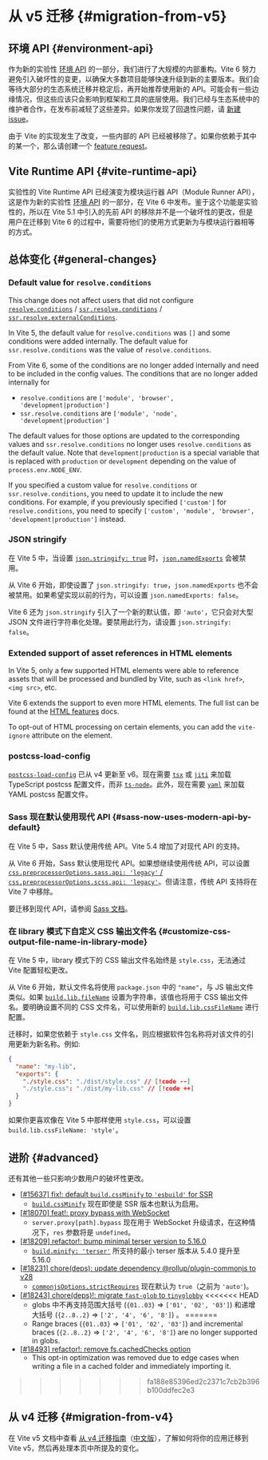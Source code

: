 # 从 v5 迁移 {#migration-from-v5}

## 环境 API {#environment-api}

作为新的实验性 [环境 API](/guide/api-environment.md) 的一部分，我们进行了大规模的内部重构。Vite 6 努力避免引入破坏性的变更，以确保大多数项目能够快速升级到新的主要版本。我们会等待大部分的生态系统迁移并稳定后，再开始推荐使用新的 API。可能会有一些边缘情况，但这些应该只会影响到框架和工具的底层使用。我们已经与生态系统中的维护者合作，在发布前减轻了这些差异。如果你发现了回退性问题，请 [新建 issue](https://github.com/vitejs/vite/issues/new?assignees=&labels=pending+triage&projects=&template=bug_report.yml)。

由于 Vite 的实现发生了改变，一些内部的 API 已经被移除了。如果你依赖于其中的某一个，那么请创建一个 [feature request](https://github.com/vitejs/vite/issues/new?assignees=&labels=enhancement%3A+pending+triage&projects=&template=feature_request.yml)。

## Vite Runtime API {#vite-runtime-api}

实验性的 Vite Runtime API 已经演变为模块运行器 API（Module Runner API），这是作为新的实验性 [环境 API](/guide/api-environment) 的一部分，在 Vite 6 中发布。鉴于这个功能是实验性的，所以在 Vite 5.1 中引入的先前 API 的移除并不是一个破坏性的更改，但是用户在迁移到 Vite 6 的过程中，需要将他们的使用方式更新为与模块运行器相等的方式。

## 总体变化 {#general-changes}

### Default value for `resolve.conditions`

This change does not affect users that did not configure [`resolve.conditions`](/config/shared-options#resolve-conditions) / [`ssr.resolve.conditions`](/config/ssr-options#ssr-resolve-conditions) / [`ssr.resolve.externalConditions`](/config/ssr-options#ssr-resolve-externalconditions).

In Vite 5, the default value for `resolve.conditions` was `[]` and some conditions were added internally. The default value for `ssr.resolve.conditions` was the value of `resolve.conditions`.

From Vite 6, some of the conditions are no longer added internally and need to be included in the config values.
The conditions that are no longer added internally for

- `resolve.conditions` are `['module', 'browser', 'development|production']`
- `ssr.resolve.conditions` are `['module', 'node', 'development|production']`

The default values for those options are updated to the corresponding values and `ssr.resolve.conditions` no longer uses `resolve.conditions` as the default value. Note that `development|production` is a special variable that is replaced with `production` or `development` depending on the value of `process.env.NODE_ENV`.

If you specified a custom value for `resolve.conditions` or `ssr.resolve.conditions`, you need to update it to include the new conditions.
For example, if you previously specified `['custom']` for `resolve.conditions`, you need to specify `['custom', 'module', 'browser', 'development|production']` instead.

### JSON stringify

在 Vite 5 中，当设置 [`json.stringify: true`](/config/shared-options#json-stringify) 时，[`json.namedExports`](/config/shared-options#json-namedexports) 会被禁用。

从 Vite 6 开始，即使设置了 `json.stringify: true`，`json.namedExports` 也不会被禁用。如果希望实现以前的行为，可以设置 `json.namedExports: false`。

Vite 6 还为 `json.stringify` 引入了一个新的默认值，即 `'auto'`，它只会对大型 JSON 文件进行字符串化处理。要禁用此行为，请设置 `json.stringify: false`。

### Extended support of asset references in HTML elements

In Vite 5, only a few supported HTML elements were able to reference assets that will be processed and bundled by Vite, such as `<link href>`, `<img src>`, etc.

Vite 6 extends the support to even more HTML elements. The full list can be found at the [HTML features](/guide/features.html#html) docs.

To opt-out of HTML processing on certain elements, you can add the `vite-ignore` attribute on the element.

### postcss-load-config

[`postcss-load-config`](https://npmjs.com/package/postcss-load-config) 已从 v4 更新至 v6。现在需要 [`tsx`](https://www.npmjs.com/package/tsx) 或 [`jiti`](https://www.npmjs.com/package/jiti) 来加载 TypeScript postcss 配置文件，而非 [`ts-node`](https://www.npmjs.com/package/ts-node)。此外，现在需要 [`yaml`](https://www.npmjs.com/package/yaml) 来加​​载 YAML postcss 配置文件。

### Sass 现在默认使用现代 API {#sass-now-uses-modern-api-by-default}

在 Vite 5 中，Sass 默认使用传统 API。Vite 5.4 增加了对现代 API 的支持。

从 Vite 6 开始，Sass 默认使用现代 API。如果想继续使用传统 API，可以设置 [`css.preprocessorOptions.sass.api: 'legacy'` / `css.preprocessorOptions.scss.api: 'legacy'`](/config/shared-options#css-preprocessoroptions)。但请注意，传统 API 支持将在 Vite 7 中移除。

要迁移到现代 API，请参阅 [Sass 文档](https://sass-lang.com/documentation/breaking-changes/legacy-js-api/)。

### 在 library 模式下自定义 CSS 输出文件名 {#customize-css-output-file-name-in-library-mode}

在 Vite 5 中，library 模式下的 CSS 输出文件名始终是 `style.css`，无法通过 Vite 配置轻松更改。

从 Vite 6 开始，默认文件名将使用 `package.json` 中的 `"name"`，与 JS 输出文件类似。如果 [`build.lib.fileName`](/config/build-options.md#build-lib) 设置为字符串，该值也将用于 CSS 输出文件名。要明确设置不同的 CSS 文件名，可以使用新的 [`build.lib.cssFileName`](/config/build-options.md#build-lib) 进行配置。

迁移时，如果您依赖于 `style.css` 文件名，则应根据软件包名称将对该文件的引用更新为新名称。例如:

```json [package.json]
{
  "name": "my-lib",
  "exports": {
    "./style.css": "./dist/style.css" // [!code --]
    "./style.css": "./dist/my-lib.css" // [!code ++]
  }
}
```

如果你更喜欢像在 Vite 5 中那样使用 `style.css`，可以设置 `build.lib.cssFileName: 'style'`。

## 进阶 {#advanced}

还有其他一些只影响少数用户的破坏性更改。

- [[#15637] fix!: default `build.cssMinify` to `'esbuild'` for SSR](https://github.com/vitejs/vite/pull/15637)
  - [`build.cssMinify`](/config/build-options#build-cssminify) 现在即使是 SSR 版本也默认为启用。
- [[#18070] feat!: proxy bypass with WebSocket](https://github.com/vitejs/vite/pull/18070)
  - `server.proxy[path].bypass` 现在用于 WebSocket 升级请求，在这种情况下，`res` 参数将是 `undefined`。
- [[#18209] refactor!: bump minimal terser version to 5.16.0](https://github.com/vitejs/vite/pull/18209)
  - [`build.minify: 'terser'`](/config/build-options#build-minify) 所支持的最小 terser 版本从 5.4.0 提升至 5.16.0
- [[#18231] chore(deps): update dependency @rollup/plugin-commonjs to v28](https://github.com/vitejs/vite/pull/18231)
  - [`commonjsOptions.strictRequires`](https://github.com/rollup/plugins/blob/master/packages/commonjs/README.md#strictrequires) 现在默认为 `true`（之前为 `'auto'`)。
- [[#18243] chore(deps)!: migrate `fast-glob` to `tinyglobby`](https://github.com/vitejs/vite/pull/18243)
<<<<<<< HEAD
  - globs 中不再支持范围大括号 (`{01..03}` ⇒ `['01', '02', '03']`) 和递增大括号 (`{2..8..2}` ⇒ `['2', '4', '6', '8']`) 。
=======
  - Range braces (`{01..03}` ⇒ `['01', '02', '03']`) and incremental braces (`{2..8..2}` ⇒ `['2', '4', '6', '8']`) are no longer supported in globs.
- [[#18493] refactor!: remove fs.cachedChecks option](https://github.com/vitejs/vite/pull/18493)
  - This opt-in optimization was removed due to edge cases when writing a file in a cached folder and immediately importing it.
>>>>>>> fa188e85396ed2c2371c7cb2b396b100ddfec2e3

## 从 v4 迁移 {#migration-from-v4}

在 Vite v5 文档中查看 [从 v4 迁移指南](https://v4.vite.dev/guide/migration.html)（[中文版](/guide/migration-from-v4)），了解如何将你的应用迁移到 Vite v5，然后再处理本页中所提及的变化。
